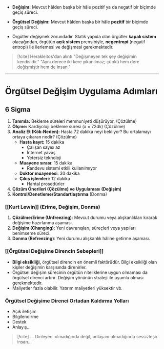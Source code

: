 - **Değişim:** Mevcut hâlden başka bir hâle pozitif ya da negatif bir biçimde geçiş süreci.
- **Örgütsel Değişim:** Mevcut hâlden başka bir hâle **pozitif** bir biçimde geçiş süreci.

- Örgütler değişmek zorundadır. Statik yapıda olan örgütler **kapalı sistem** olacağından, örgütün **açık sistem** prensibiyle, **negentropi** (negatif entropi) ile ilerlemesi ve değişmesi gerekmektedir.

> [!cite] Herakleitos'dan alıntı
> "Değişmeyen tek şey değişimin kendisidir."
> "Aynı derece iki kere yıkanılmaz; çünkü hem dere değişmiştir hem de insan."

---
# Örgütsel Değişim Uygulama Adımları
## 6 Sigma
1. **Tanımla:** Bekleme süreleri memnuniyeti düşürüyor.	(Çözülme)
2. **Ölçme:** Kardiyoloji bekleme süresi (x = 72dk) (Çözülme)
3. **Analiz Et (Kök-Neden):** Hasta 72 dakika neyi bekliyor? Bu ortalamayı ortaya çıkaran nedir?  (Çözülme)
	- **Hasta kayıt:** 15 dakika
		- Çalışan sayısı az
		- İnternet yavaş
		- Yetersiz teknoloji
	- **Muayene sırası:** 15 dakika
		- Randevu sistemi etkili kullanılmıyor
	- **Doktor muayenesi**: 30 dakika
	- **Çıkış işlemleri:** 12 dakika
		- Hantal prosedürler
4. **Çözüm Önerileri (Çözülme) ve Uygulaması (Değişim)**  
5. **Kontrol/Denetleme/Standartlaştırma** (Donma)

### [[Kurt Lewin]] (Erime, Değişim, Donma)
1. **Çözülme/Erime (Unfreezing)**: Mevcut durumu veya alışkanlıkları kırarak değişime hazırlanma aşaması.
2. **Değişim (Changing)**: Yeni davranışları, süreçleri veya yapıları benimseme süreci.
3. **Donma (Refreezing)**: Yeni durumu alışkanlık hâline getirme aşaması.

### [[Örgütsel Değişime Direncin Sebepleri]]

- **Bilgi eksikliği,** örgütsel direncin en önemli faktörüdür. Bilgi eksikliği olan kişiler değişimin karşısında direnirler.
- Örgütsel değişim sürecinin örgütün niteliklerine uygun olmaması da örgütsel direnci artırır. Değişim yönünün strateji ile uyumlu olması gerekmektedir.
- Maliyetler fazla olabilir. Yatırım maliyetleri yüksektir vb.

### Örgütsel Değişime Direnci Ortadan Kaldırma Yolları
- Açık iletişim
- Bilgilendirme
- Destek
- Anlayış...

> [!cite] ...
> Dinleyeni olmadığında değil, anlayanı olmadığında sessizleşir insan...



